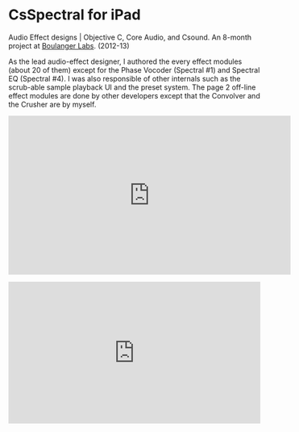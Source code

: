 # CsSpectral for iPad

Audio Effect designs | Objective C, Core Audio, and Csound. An 8-month project at [Boulanger Labs](https://boulangerlabs.com/). (2012-13)

As the lead audio-effect designer, I authored the every effect modules (about 20 of them) except for the Phase Vocoder (Spectral #1) and Spectral EQ (Spectral #4). I was also responsible of other internals such as the scrub-able sample playback UI and the preset system. The page 2 off-line effect modules are done by other developers except that the Convolver and the Crusher are by myself.</p>

<p><iframe width="560" height="315" src="https://www.youtube.com/embed/Th5ROMNBhVk" frameborder="0" allowfullscreen></iframe></p>
<p><iframe src="https://player.vimeo.com/video/104792893?portrait=0" width="500" height="281" frameborder="0" webkitallowfullscreen mozallowfullscreen allowfullscreen></iframe></p>